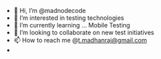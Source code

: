 - 👋 Hi, I’m @madnodecode
- 👀 I’m interested in testing technologies
- 🌱 I’m currently learning ... Mobile Testing 
- 💞️ I’m looking to collaborate on new test initiatives
- 📫 How to reach me @t.madhanraj@gmail.com
- 

<!---
madnodecode/madnodecode is a ✨ special ✨ repository because its `README.md` (this file) appears on your GitHub profile.
You can click the Preview link to take a look at your changes.
--->


